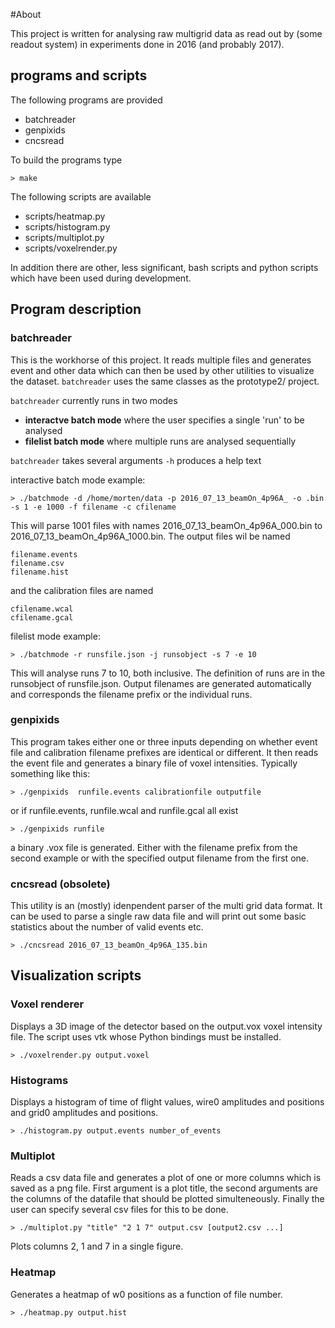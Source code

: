 #About

This project is written for analysing raw multigrid data as read out by
(some readout system) in experiments done in 2016 (and probably 2017).

## programs and scripts

The following programs are provided

 * batchreader
 * genpixids
 * cncsread

 To build the programs type

 `> make`

The following scripts are available

 * scripts/heatmap.py
 * scripts/histogram.py
 * scripts/multiplot.py
 * scripts/voxelrender.py

In addition there are other, less significant, bash scripts and python scripts which have
been used during development.

## Program description

### batchreader
This is the workhorse of this project. It reads multiple files and generates event and other
data which can then be used by other utilities to visualize the dataset. `batchreader` uses
the same classes as the prototype2/ project.

`batchreader` currently runs in two modes

 * **interactve batch mode** where the user specifies a single 'run' to be analysed
 * **filelist batch mode** where multiple runs are analysed sequentially

`batchreader` takes several arguments `-h` produces a help text

interactive batch mode example:

    > ./batchmode -d /home/morten/data -p 2016_07_13_beamOn_4p96A_ -o .bin -s 1 -e 1000 -f filename -c cfilename

This will parse 1001 files with names 2016_07_13_beamOn_4p96A_000.bin to 2016_07_13_beamOn_4p96A_1000.bin. The
output files wil be named

    filename.events
    filename.csv
    filename.hist

and the calibration files are named

    cfilename.wcal
    cfilename.gcal

filelist mode example:

    > ./batchmode -r runsfile.json -j runsobject -s 7 -e 10

This will analyse runs 7 to 10, both inclusive. The definition of runs are in the 
runsobject  of runsfile.json. Output filenames are generated automatically and corresponds 
the filename prefix or the individual runs.

### genpixids

This program takes either one or three inputs depending on whether event file and calibration filename
prefixes are identical or different. It then reads the event file and generates a binary file of voxel 
intensities. Typically something like this:

    > ./genpixids  runfile.events calibrationfile outputfile

or if runfile.events, runfile.wcal and runfile.gcal all exist

    > ./genpixids runfile 


a binary .vox file is generated. Either with the filename prefix from the second example or with the 
specified output filename from the first one.

### cncsread (obsolete)
This utility is an (mostly) idenpendent parser of the multi grid data format. It can be used
to parse a single raw data file and will print out some basic statistics about the number of
valid events etc.

`> ./cncsread 2016_07_13_beamOn_4p96A_135.bin`

## Visualization scripts

### Voxel renderer
Displays a 3D image of the detector based on the output.vox voxel intensity
file. The script uses vtk whose Python bindings must be installed.

    > ./voxelrender.py output.voxel

### Histograms
Displays a histogram of time of flight values, wire0 amplitudes and positions and
grid0 amplitudes and positions.

    > ./histogram.py output.events number_of_events

### Multiplot
Reads a csv data file and generates a plot of one or more columns which is
saved as a png file. First argument is a plot title, the second arguments are 
the columns of the datafile that should be plotted simulteneously. Finally 
the user can specify several csv files for this to be done.

    > ./multiplot.py "title" "2 1 7" output.csv [output2.csv ...]

Plots columns 2, 1 and 7 in a single figure.

### Heatmap
Generates a heatmap of w0 positions as a function of file number.

    > ./heatmap.py output.hist
